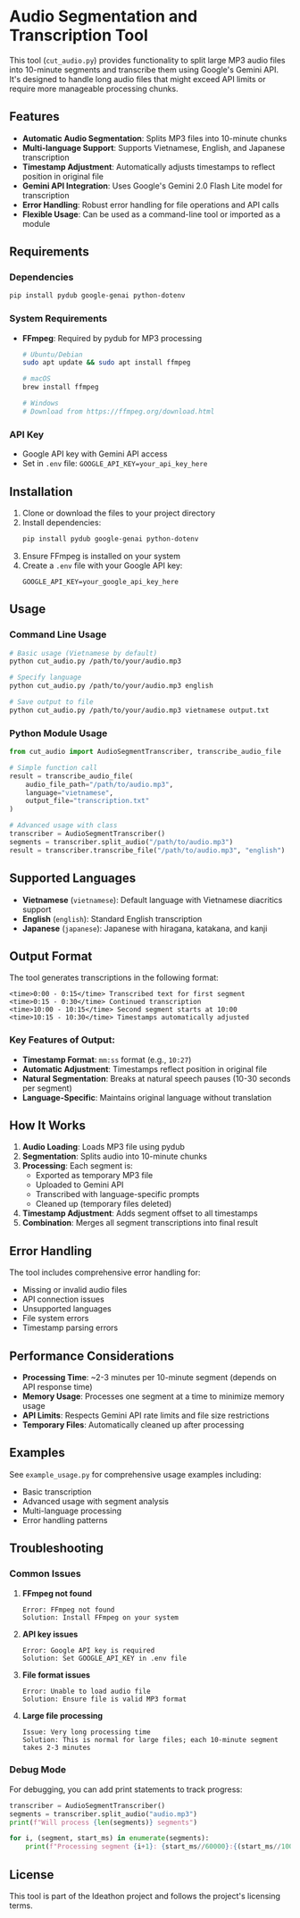 # Audio Segmentation and Transcription Tool

This tool (`cut_audio.py`) provides functionality to split large MP3 audio files into 10-minute segments and transcribe them using Google's Gemini API. It's designed to handle long audio files that might exceed API limits or require more manageable processing chunks.

## Features

- **Automatic Audio Segmentation**: Splits MP3 files into 10-minute chunks
- **Multi-language Support**: Supports Vietnamese, English, and Japanese transcription
- **Timestamp Adjustment**: Automatically adjusts timestamps to reflect position in original file
- **Gemini API Integration**: Uses Google's Gemini 2.0 Flash Lite model for transcription
- **Error Handling**: Robust error handling for file operations and API calls
- **Flexible Usage**: Can be used as a command-line tool or imported as a module

## Requirements

### Dependencies
```bash
pip install pydub google-genai python-dotenv
```

### System Requirements
- **FFmpeg**: Required by pydub for MP3 processing
  ```bash
  # Ubuntu/Debian
  sudo apt update && sudo apt install ffmpeg
  
  # macOS
  brew install ffmpeg
  
  # Windows
  # Download from https://ffmpeg.org/download.html
  ```

### API Key
- Google API key with Gemini API access
- Set in `.env` file: `GOOGLE_API_KEY=your_api_key_here`

## Installation

1. Clone or download the files to your project directory
2. Install dependencies:
   ```bash
   pip install pydub google-genai python-dotenv
   ```
3. Ensure FFmpeg is installed on your system
4. Create a `.env` file with your Google API key:
   ```
   GOOGLE_API_KEY=your_google_api_key_here
   ```

## Usage

### Command Line Usage

```bash
# Basic usage (Vietnamese by default)
python cut_audio.py /path/to/your/audio.mp3

# Specify language
python cut_audio.py /path/to/your/audio.mp3 english

# Save output to file
python cut_audio.py /path/to/your/audio.mp3 vietnamese output.txt
```

### Python Module Usage

```python
from cut_audio import AudioSegmentTranscriber, transcribe_audio_file

# Simple function call
result = transcribe_audio_file(
    audio_file_path="/path/to/audio.mp3",
    language="vietnamese",
    output_file="transcription.txt"
)

# Advanced usage with class
transcriber = AudioSegmentTranscriber()
segments = transcriber.split_audio("/path/to/audio.mp3")
result = transcriber.transcribe_file("/path/to/audio.mp3", "english")
```

## Supported Languages

- **Vietnamese** (`vietnamese`): Default language with Vietnamese diacritics support
- **English** (`english`): Standard English transcription
- **Japanese** (`japanese`): Japanese with hiragana, katakana, and kanji

## Output Format

The tool generates transcriptions in the following format:

```
<time>0:00 - 0:15</time> Transcribed text for first segment
<time>0:15 - 0:30</time> Continued transcription
<time>10:00 - 10:15</time> Second segment starts at 10:00
<time>10:15 - 10:30</time> Timestamps automatically adjusted
```

### Key Features of Output:
- **Timestamp Format**: `mm:ss` format (e.g., `10:27`)
- **Automatic Adjustment**: Timestamps reflect position in original file
- **Natural Segmentation**: Breaks at natural speech pauses (10-30 seconds per segment)
- **Language-Specific**: Maintains original language without translation

## How It Works

1. **Audio Loading**: Loads MP3 file using pydub
2. **Segmentation**: Splits audio into 10-minute chunks
3. **Processing**: Each segment is:
   - Exported as temporary MP3 file
   - Uploaded to Gemini API
   - Transcribed with language-specific prompts
   - Cleaned up (temporary files deleted)
4. **Timestamp Adjustment**: Adds segment offset to all timestamps
5. **Combination**: Merges all segment transcriptions into final result

## Error Handling

The tool includes comprehensive error handling for:
- Missing or invalid audio files
- API connection issues
- Unsupported languages
- File system errors
- Timestamp parsing errors

## Performance Considerations

- **Processing Time**: ~2-3 minutes per 10-minute segment (depends on API response time)
- **Memory Usage**: Processes one segment at a time to minimize memory usage
- **API Limits**: Respects Gemini API rate limits and file size restrictions
- **Temporary Files**: Automatically cleaned up after processing

## Examples

See `example_usage.py` for comprehensive usage examples including:
- Basic transcription
- Advanced usage with segment analysis
- Multi-language processing
- Error handling patterns

## Troubleshooting

### Common Issues

1. **FFmpeg not found**
   ```
   Error: FFmpeg not found
   Solution: Install FFmpeg on your system
   ```

2. **API key issues**
   ```
   Error: Google API key is required
   Solution: Set GOOGLE_API_KEY in .env file
   ```

3. **File format issues**
   ```
   Error: Unable to load audio file
   Solution: Ensure file is valid MP3 format
   ```

4. **Large file processing**
   ```
   Issue: Very long processing time
   Solution: This is normal for large files; each 10-minute segment takes 2-3 minutes
   ```

### Debug Mode

For debugging, you can add print statements to track progress:

```python
transcriber = AudioSegmentTranscriber()
segments = transcriber.split_audio("audio.mp3")
print(f"Will process {len(segments)} segments")

for i, (segment, start_ms) in enumerate(segments):
    print(f"Processing segment {i+1}: {start_ms//60000}:{(start_ms//1000)%60:02d}")
```

## License

This tool is part of the Ideathon project and follows the project's licensing terms.
